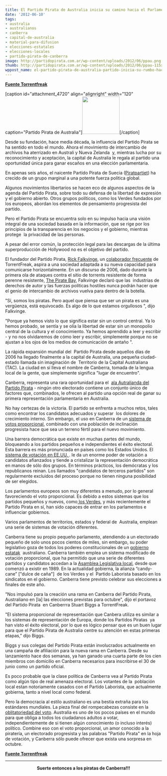 ```yaml
---
title: El Partido Pirata de Australia inicia su camino hacia el Parlamento
date: '2012-06-10'
tags:
- australia
- australianos
- canberra
- capital-de-australia
- material-para-difusion
- elecciones-estatales
- elecciones-locales
- partido-pirata-de-canberra
image: http://partidopirata.com.ar/wp-content/uploads/2012/06/ppau.png
thumb: http://partidopirata.com.ar/wp-content/uploads/2012/06/ppau-115x115.png
wppost_name: el-partido-pirata-de-australia-partido-inicia-su-rumbo-hacia-el-parlamento
---
```


<strong><a href="https://torrentfreak.com/australian-pirate-party-sets-course-for-parliament-120610/" target="_blank">Fuente Torrentfreak</a></strong>

[caption id="attachment_4720" align="alignright" width="120" caption="Partido Pirata de Australia"]<a href="http://partidopirata.com.ar/wp-content/uploads/2012/06/ppau.png"><img class="size-full wp-image-4720" title="ppau" src="http://partidopirata.com.ar/wp-content/uploads/2012/06/ppau.png" alt="" width="120" height="120" /></a>[/caption]

Desde su fundación, hace media década, la influencia del Partido Pirata se ha sentido en todo el mundo. Ahora el movimiento de intercambio de archivos ha aterrizado en Australi y Nueva Zelanda  y, mientras lucha por su reconocimiento y aceptación, la capital de Australia le regala al partido una oportunidad única para ganar escaños en una elección parlamentaria.

En apenas seis años, el naicente Partido Pirata de Suecia (<a href="http://en.wikipedia.org/wiki/Pirate_Party_%28Sweden%29">Piratpartiet</a>) ha crecido de un grupo marginal a una potente fuerza política global.

Algunos movimientos libertarios se hacen eco de algunos aspectos de la agenda del Partido Pirata, sobre todo su defensa de la libertad de expresión y el gobierno abierto. Otros grupos políticos, como los Verdes fundados por los europeos, abordan los elementos de pensamiento progresista del partido.

Pero el Partido Pirata se encuentra solo en su impulso hacia una visión integral de una sociedad basada en la información, que se rige por los principios de la transparencia en los negocios y el gobierno, mientras protege  la privacidad de las personas.

A pesar del error común, la protección legal para las descargas de la última superproducción de Hollywood no es el objetivo del partido.

El fundador del Partido Pirata, <a href="http://en.wikipedia.org/wiki/Rickard_Falkvinge">Rick Falkvinge</a>, un <a href="http://torrentfreak.com/author/rick-falkvinge/">colaborador frecuente</a> de TorrentFreak, aspira a una sociedad adaptada a su nueva capacidad para comunicarse horizontalmente. En un discurso de 2006, dado durante la primera ola de ataques contra el sitio de torrents resistente de forma perenne resistente, <a href="http://thepiratebay.se/">The Pirate Bay</a>, Falkvinge declaró que las  industrias de derechos de autor y las fuerzas políticas hostiles nunca podrán hacer que el genio de intercambio de archivos vuelva para dentro de la botella.

"Sí, somos los piratas. Pero aquel que piensa que ser un pirata es una vergüenza, está equivocado. Es algo de lo que estamos orgullosos ", dijo Falkvinge.

"Porque ya hemos visto lo que significa estar sin un control central. Ya lo hemos probado, se sentía y se olía la libertad de estar sin un monopolio central de la cultura y el conocimiento. Ya hemos aprendido a leer y escribir - y no nos olvidaremos de cómo leer y escribir, simplemente porque no se ajustan a los ojos de los medios de comunicación de antaño ".

La rápida expansión mundial del  Partido Pirata desde aquellos días de 2006 ha llegado finalmente a la capital de Australia, una pequeña ciudad-estado llamada sin imaginación de  Territorio de la Capital Australiana (TAC). La ciudad en sí lleva el nombre de Canberra, tomada de la lengua local de la gente, que simplemente significa "lugar de encuentro".

Canberra, representa una rara oportunidad para el  <a href="http://pirateparty.org.au/">ala Autralianda del Partido Pirata</a> - ningún otro electorado contiene un conjunto único de factores que, combinados, le ofrecen al partido una opción real de ganar su primera representación parlamentaria en Australia.

No hay certezas de la victoria. El partido se enfrenta a muchos retos, tales como encontrar los candidatos adecuados y superar  los dolores de crecimiento interno. Sin embargo, el uso en Canberra de un <a href="http://en.wikipedia.org/wiki/Proportional_representation">sistema de votos proporcional</a>, combinado con una población de inclinación progresista hace que sea un terreno fértil para el nuevo movimiento.

Una barrera democrática que existe en muchas partes del mundo, bloqueando a los partidos pequeños e independientes el éxito electoral. Esta barrera es más pronunciada en países como los Estados Unidos. El <a href="http://en.wikipedia.org/wiki/Elections_in_the_United_States">sistema de votación en EE.UU. </a>. le da un enorme poder de votación a candidatos afianzados y tiende a cristalizar la representación democrática en manos de sólo dos grupos. En términos prácticos, los demócratas y los republicanos reinan. Los llamados "candidatos de terceros partidos" son regularmente excluidos del proceso porque no tienen ninguna posibilidad de ser elegidos.

Los parlamentos europeos son muy diferentes a menudo, por lo general favoreciendo el voto proporcional. Es debido a estos sistemas que los partidos pequeños y nuevos, como<a href="http://en.wikipedia.org/wiki/Green_party"> los Verdes</a>, y más recientemente el Partido Pirata en sí, han sido capaces de entrar en los parlamentos e influenciar gobiernos.

Varios parlamentos de territorios, estados y federal de  Australia, emplean una serie de sistemas de votación diferentes.

Canberra tiene su propio pequeño parlamento, atendiendo a un electorado pequeño de solo unos pocos cientos de miles, sin embargo, su poder legislativo goza de todos los poderes constitucionales de un <a href="http://en.wikipedia.org/wiki/States_and_territories_of_Australia">gobierno estatak</a>  australiano. Canberra también emplea un sistema modificado de votación proporcional, que ha permitido que una serie de diferentes partidos y candidatos accedan a la <a href="http://en.wikipedia.org/wiki/Australian_Capital_Territory_Legislative_Assembly">Asamblea Legislativa local</a>, desde que comenzó a existir en 1989. En la actualidad gobierna, la alianza “candy-cane” ["dulce de caña"]  de los Verdes y el  Partido Laborista basado en los sindicatos en el gobierno. Canberra tiene previsto celebrar sus elecciones a finales de este año.

"Nos impulsó para la creación una rama en Canberra del Partido Pirata, Australiano en [la] las elecciones previstas para octubre", dijo el portavoz del Partido Pirata  en Canberrra Stuart Biggs a TorrentFreak.

"El sistema proporcional de representación que Canbera utiliza es similar a los sistemas de representación de Europa, donde los Partidos Piratas  ya han visto el éxito electoral, por lo que es lógico pensar que es un buen lugar para que el Partido Pirata de Australia centre su atención en estas primeras etapas," dijo Biggs.

Biggs y sus colegas del Partido Pirata están involucrados actualmente en una campaña de afiliación para la nueva rama en Canberra. Desde su lanzamiento hace dos semanas, ya han ganado una cuarta parte de los cien miembros con domicilio en Canberra necesarios para inscribirse el 30 de junio como un partido oficial.

Es poco probable que la clase política de Canberra vea al Partido Pirata como algún tipo de real amenaza electoral. Los votantes de la  población local estan notoriamente casados con el Partido Laborista, que actualmente gobierna, tanto a nivel local como federal.

Pero la democracia al estilo australiano es una bestia extraña para los estándares mundiales. La pieza final del rompecabezas consiste en la <a href="http://en.wikipedia.org/wiki/Compulsory_voting">oblitatoriedad del voto</a>. Australia es uno de los pocos países en el mundo para que obliga a todos los ciudadanos adultos a votar, independientemente de si tienen algún conocimiento (o incluso interés) político. Combine eso con el voto proporcional, un amor conocido a la piratería, un electorado progresista y las palabras "Partido Pirata" en la hoja de votación, y Canberra sólo puede ofrecer que exista una sorpresa en octubre.

<strong><a href="https://torrentfreak.com/australian-pirate-party-sets-course-for-parliament-120610/" target="_blank">Fuente Torrentfreak</a></strong>

<hr />
<p style="text-align: center;"><strong>Suerte entonces a los piratas de Canberra!!!</strong></p>

